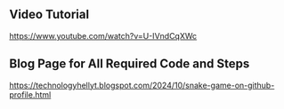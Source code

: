 ## Video Tutorial
https://www.youtube.com/watch?v=U-IVndCqXWc

## Blog Page for All Required Code and Steps
https://technologyhellyt.blogspot.com/2024/10/snake-game-on-github-profile.html
